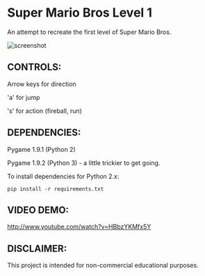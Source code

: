 Super Mario Bros Level 1
=============

An attempt to recreate the first level of Super Mario Bros.

![screenshot](https://raw.github.com/justinmeister/Mario-Level-1/master/screenshot.png)

## CONTROLS: 

Arrow keys for direction

'a' for jump

's' for action (fireball, run)


## DEPENDENCIES:

Pygame 1.9.1 (Python 2)

Pygame 1.9.2 (Python 3) - a little trickier to get going.

To install dependencies for Python 2.x:

	pip install -r requirements.txt

## VIDEO DEMO:

http://www.youtube.com/watch?v=HBbzYKMfx5Y
   
## DISCLAIMER:

This project is intended for non-commercial educational purposes.
